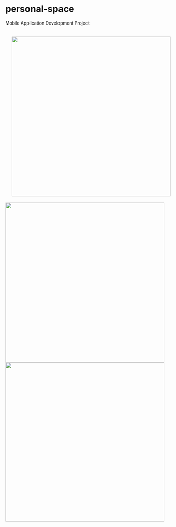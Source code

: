 # personal-space
Mobile Application Development Project

<div>
  <img src="https://github.com/IT21026898/personal-space/blob/main/app/src/main/res/drawable/dashPG.png" height = "500" hspace="20" vspace="20"  >
<img src="https://github.com/IT21026898/personal-space/blob/main/app/src/main/res/drawable/loginPG.png" height = "500" >
<img src="https://github.com/IT21026898/personal-space/blob/main/app/src/main/res/drawable/allPG.png" height = "500" >
  </div>


